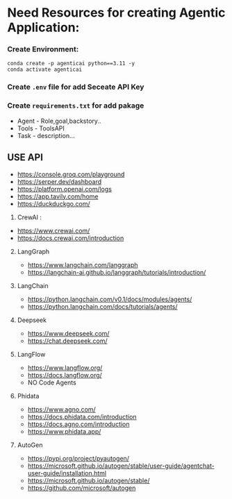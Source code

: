 # Need Resources for creating Agentic Application:

### Create Environment:

```
conda create -p agenticai python==3.11 -y
conda activate agenticai
```
### Create `.env` file  for add Seceate API Key
### Create `requirements.txt`  for add pakage 

- Agent - Role,goal,backstory..
- Tools - ToolsAPI
- Task - description...
  
## USE API
- https://console.groq.com/playground
- https://serper.dev/dashboard
- https://platform.openai.com/logs
- https://app.tavily.com/home
- https://duckduckgo.com/

1.  CrewAI :
 - https://www.crewai.com/
 - https://docs.crewai.com/introduction
  
2. LangGraph
   - https://www.langchain.com/langgraph
   - https://langchain-ai.github.io/langgraph/tutorials/introduction/
 
3. LangChain
   - https://python.langchain.com/v0.1/docs/modules/agents/
   - https://python.langchain.com/docs/tutorials/agents/

4. Deepseek
   - https://www.deepseek.com/
   - https://chat.deepseek.com/ 

5. LangFlow
   - https://www.langflow.org/
   - https://docs.langflow.org/
   - NO Code Agents

6. Phidata
   - https://www.agno.com/
   - https://docs.phidata.com/introduction 
   - https://docs.agno.com/introduction
   - https://www.phidata.app/

7. AutoGen
   - https://pypi.org/project/pyautogen/
   - https://microsoft.github.io/autogen/stable/user-guide/agentchat-user-guide/installation.html
   - https://microsoft.github.io/autogen/stable/
   - https://github.com/microsoft/autogen